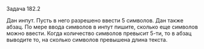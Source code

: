 Задача 182.2

Дан инпут. Пусть в него разрешено ввести 5 символов. Дан также абзац. По мере ввода символов в инпут пишите, сколько еще символов можно ввести. Когда количество символов превысит 5-ти, то в абзац выводите то, на сколько символов превышена длина текста.